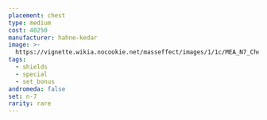 ```yaml
---
placement: chest
type: medium
cost: 40250
manufacturer: hahne-kedar
image: >-
  https://vignette.wikia.nocookie.net/masseffect/images/1/1c/MEA_N7_Chest.png/revision/latest?cb=20180507215320
tags:
  - shields
  - special
  - set_bonus
andromeda: false
set: n-7
rarity: rare
---
```

